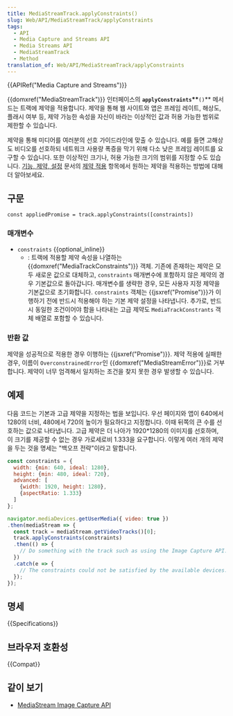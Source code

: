 ```yaml
---
title: MediaStreamTrack.applyConstraints()
slug: Web/API/MediaStreamTrack/applyConstraints
tags:
  - API
  - Media Capture and Streams API
  - Media Streams API
  - MediaStreamTrack
  - Method
translation_of: Web/API/MediaStreamTrack/applyConstraints
---
```

{{APIRef("Media Capture and Streams")}}

{{domxref("MediaStreamTrack")}} 인터페이스의 **`applyConstraints`\*\***`()`\*\* 메서드는 트랙에 제약을 적용합니다. 제약을 통해 웹 사이트와 앱은 프레임 레이트, 해상도, 플래시 여부 등, 제약 가능한 속성을 자신이 바라는 이상적인 값과 허용 가능한 범위로 제한할 수 있습니다.

제약을 통해 미디어를 여러분의 선호 가이드라인에 맞출 수 있습니다. 예를 들면 고해상도 비디오를 선호하되 네트워크 사용량 폭증을 막기 위해 다소 낮은 프레임 레이트를 요구할 수 있습니다. 또한 이상적인 크기나, 허용 가능한 크기의 범위를 지정할 수도 있습니다. [기능, 제약, 설정](/ko/docs/Web/API/Media_Streams_API/Constraints) 문서의 [제약 적용](/ko/docs/Web/API/Media_Streams_API/Constraints#Applying_constraints) 항목에서 원하는 제약을 적용하는 방법에 대해 더 알아보세요.

## 구문

    const appliedPromise = track.applyConstraints([constraints])

### 매개변수

- `constraints` {{optional_inline}}
  - : 트랙에 적용할 제약 속성을 나열하는 {{domxref("MediaTrackConstraints")}} 객체. 기존에 존재하는 제약은 모두 새로운 값으로 대체하고, `constraints` 매개변수에 포함하지 않은 제약의 경우 기본값으로 돌아갑니다. 매개변수를 생략한 경우, 모든 사용자 지정 제약을 기본값으로 초기화합니다. `constraints` 객체는 {{jsxref("Promise")}}가 이행하기 전에 반드시 적용해야 하는 기본 제약 설정을 나타냅니다. 추가로, 반드시 동일한 조건이어야 함을 나타내는 고급 제약도 `MediaTrackConstrants` 객체 배열로 포함할 수 있습니다.

### 반환 값

제약을 성공적으로 적용한 경우 이행하는 {{jsxref("Promise")}}. 제약 적용에 실패한 경우, 이름이 `OverconstrainedError`인 {{domxref("MediaStreamError")}}로 거부합니다. 제약이 너무 엄격해서 일치하는 조건을 찾지 못한 경우 발생할 수 있습니다.

## 예제

다음 코드는 기본과 고급 제약을 지정하는 법을 보입니다. 우선 페이지와 앱이 640에서 1280의 너비, 480에서 720의 높이가 필요하다고 지정합니다. 이때 뒤쪽의 큰 수를 선호하는 값으로 나타냅니다. 고급 제약은 더 나아가 1920\*1280의 이미지를 선호하며, 이 크기를 제공할 수 없는 경우 가로세로비 1.333을 요구합니다. 이렇게 여러 개의 제약을 두는 것을 명세는 "백오프 전략"이라고 말합니다.

```js
const constraints = {
  width: {min: 640, ideal: 1280},
  height: {min: 480, ideal: 720},
  advanced: [
    {width: 1920, height: 1280},
    {aspectRatio: 1.333}
  ]
};

navigator.mediaDevices.getUserMedia({ video: true })
.then(mediaStream => {
  const track = mediaStream.getVideoTracks()[0];
  track.applyConstraints(constraints)
  .then(() => {
    // Do something with the track such as using the Image Capture API.
  })
  .catch(e => {
    // The constraints could not be satisfied by the available devices.
  });
});
```

## 명세

{{Specifications}}

## 브라우저 호환성

{{Compat}}

## 같이 보기

- [MediaStream Image Capture API](/ko/docs/Web/API/MediaStream_Image_Capture_API)
